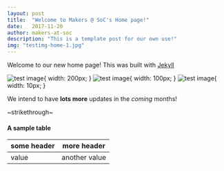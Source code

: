```yaml
---
layout: post
title:  "Welcome to Makers @ SoC's Home page!"
date:   2017-11-20
author: makers-at-soc
description: "This is a template post for our own use!"
img: "testimg-home-1.jpg"
---
```

Welcome to our new home page! This was built with [Jekyll](https://jekyllrb.com)

![test image]({{site.github_url}}/assets/images/placeholder.png "Image here for template!"){ width: 200px; }
![test image]({{site.github_url}}/assets/images/placeholder.png  "Image here for template!"){ width: 100px; }
![test image]({{site.github_url}}/assets/images/placeholder.png  "Image here for template!"){ width: 10px; }

We intend to have **lots more** updates in the *coming* months!

~strikethrough~

#### A sample table
some header | more header
---|---
value      | another value
